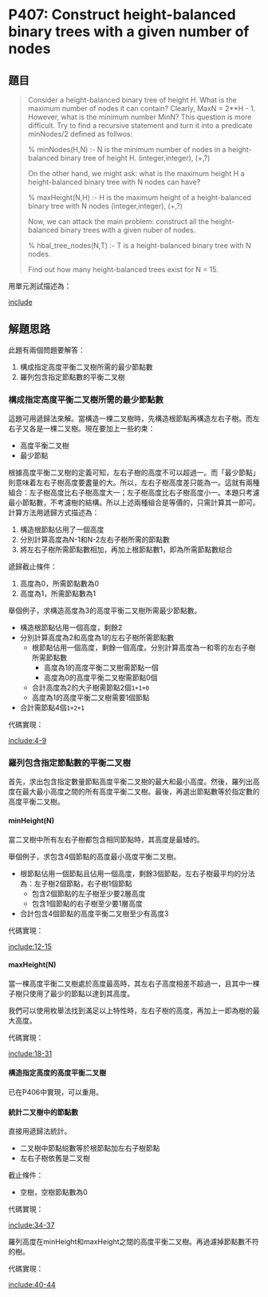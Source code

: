 # P407: Construct height-balanced binary trees with a given number of nodes

## 題目

>Consider a height-balanced binary tree of height H. What is the maximum number of nodes it can contain?
Clearly, MaxN = 2**H - 1. However, what is the minimum number MinN? This question is more difficult. Try to find a recursive statement and turn it into a predicate minNodes/2 defined as follwos:
>
>% minNodes(H,N) :- N is the minimum number of nodes in a height-balanced binary tree of height H.
(integer,integer), (+,?)
>
>On the other hand, we might ask: what is the maximum height H a height-balanced binary tree with N nodes can have?
>
>% maxHeight(N,H) :- H is the maximum height of a height-balanced binary tree with N nodes
(integer,integer), (+,?)
>
>Now, we can attack the main problem: construct all the height-balanced binary trees with a given nuber of nodes.
>
>% hbal_tree_nodes(N,T) :- T is a height-balanced binary tree with N nodes.
>
>Find out how many height-balanced trees exist for N = 15.

用單元測試描述為：

[include](../../../tests/btree/p407_test.py)

## 解題思路

此題有兩個問題要解答：

1. 構成指定高度平衡二叉樹所需的最少節點數
2. 羅列包含指定節點數的平衡二叉樹

### 構成指定高度平衡二叉樹所需的最少節點數

這題可用遞歸法來解。當構造一棵二叉樹時，先構造根節點再構造左右子樹。而左右子又各是一棵二叉樹。現在要加上一些約束：

* 高度平衡二叉樹
* 最少節點

根據高度平衡二叉樹的定義可知，左右子樹的高度不可以超過一。而「最少節點」則意味着左右子樹高度要䀆量的大。所以，左右子樹高度差只能為一。這就有兩種組合：左子樹高度比右子樹高度大一；左子樹高度比右子樹高度小一。本題只考濾最小節點數，不考濾樹的結構。所以上述兩種組合是等價的，只需計算其一即可。計算方法用遞歸方式描述為：

1. 構造根節點佔用了一個高度
2. 分別計算高度為N-1和N-2左右子樹所需的節點數
3. 將左右子樹所需節點數相加，再加上根節點數1，即為所需節點數縂合

遞歸截止條件：

1. 高度為0，所需節點數為0
2. 高度為1，所需節點數為1

舉個例子，求構造高度為3的高度平衡二叉樹所需最少節點數。

* 構造根節點佔用一個高度，剩餘2
* 分別計算高度為2和高度為1的左右子樹所需節點數
    * 根節點佔用一個高度，剩餘一個高度。分別計算高度為一和零的左右子樹所需節點數
        * 高度為1的高度平衡二叉樹需節點一個
        * 高度為0的高度平衡二叉樹需節點0個
    * 合計高度為2的大子樹需節點2個`1+1+0`
    * 高度為1的高度平衡二叉樹需要1個節點
* 合計需節點4個`1+2+1`

代碼實現：

[include:4-9](../../../python99/btree/p407.py)

### 羅列包含指定節點數的平衡二叉樹

首先，求出包含指定數量節點高度平衡二叉樹的最大和最小高度。然後，羅列出高度在最大最小高度之間的所有高度平衡二叉樹。最後，再選出節點數等於指定數的高度平衡二叉樹。

#### minHeight(N)

當二叉樹中所有左右子樹都包含相同節點時，其高度是最矮的。

舉個例子，求包含4個節點的高度最小高度平衡二叉樹。

* 根節點佔用一個節點且佔用一個高度，剩餘3個節點，左右子樹最平均的分法為：左子樹2個節點，右子樹1個節點
  * 包含2個節點的左子樹至少要2層高度
  * 包含1個節點的右子樹至少要1層高度
* 合計包含4個節點的高度平衡二叉樹至少有高度3

代碼實現：

[include:12-15](../../../python99/btree/p407.py)

#### maxHeight(N)

當一棵高度平衡二叉樹處於高度最高時，其左右子高度相差不超過一，且其中一棵子樹只使用了最少的節點以達到其高度。

我們可以使用枚舉法找到滿足以上特性時，左右子樹的高度，再加上一即為樹的最大高度。

代碼實現：

[include:18-31](../../../python99/btree/p407.py)

#### 構造指定高度的高度平衡二叉樹

已在P406中實現，可以重用。

#### 統計二叉樹中的節點數

直接用遞歸法統計。

* 二叉樹中節點縂數等於根節點加左右子樹節點
* 左右子樹依舊是二叉樹

截止條件：

* 空樹，空樹節點數為0

代碼實現：

[include:34-37](../../../python99/btree/p407.py)

羅列高度在minHeight和maxHeight之間的高度平衡二叉樹。再過濾掉節點數不符的樹。

代碼實現：

[include:40-44](../../../python99/btree/p407.py)